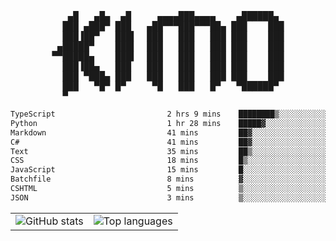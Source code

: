 <div align="center">
<pre>
   ▄█   ▄█▄  ▄█     ▄▄▄▄███▄▄▄▄    ▄██████▄ 
  ███ ▄███▀ ███   ▄██▀▀▀███▀▀▀██▄ ███    ███
  ███▐██▀   ███▌  ███   ███   ███ ███    ███
 ▄█████▀    ███▌  ███   ███   ███ ███    ███
▀▀█████▄    ███▌  ███   ███   ███ ███    ███
  ███▐██▄   ███   ███   ███   ███ ███    ███
  ███ ▀███▄ ███   ███   ███   ███ ███    ███
  ███   ▀█▀ █▀     ▀█   ███   █▀   ▀██████▀ 
  ▀                                         
</pre>
  

<!--START_SECTION:waka-->

```txt
TypeScript                         2 hrs 9 mins    ████████▒░░░░░░░░░░░░░░░░   32.73 %
Python                             1 hr 28 mins    █████▓░░░░░░░░░░░░░░░░░░░   22.48 %
Markdown                           41 mins         ██▓░░░░░░░░░░░░░░░░░░░░░░   10.59 %
C#                                 41 mins         ██▓░░░░░░░░░░░░░░░░░░░░░░   10.55 %
Text                               35 mins         ██▒░░░░░░░░░░░░░░░░░░░░░░   09.12 %
CSS                                18 mins         █▒░░░░░░░░░░░░░░░░░░░░░░░   04.79 %
JavaScript                         15 mins         █░░░░░░░░░░░░░░░░░░░░░░░░   03.96 %
Batchfile                          8 mins          ▓░░░░░░░░░░░░░░░░░░░░░░░░   02.13 %
CSHTML                             5 mins          ▒░░░░░░░░░░░░░░░░░░░░░░░░   01.43 %
JSON                               3 mins          ▒░░░░░░░░░░░░░░░░░░░░░░░░   01.00 %
```

<!--END_SECTION:waka-->

<table align="center">
  <tr>
    <td valign="top">
      <img alt="GitHub stats"
           src="https://github-readme-stats.vercel.app/api?username=kim0chi&show_icons=true&hide_title=true&rank_icon=percentile&line_height=28&hide_border=true&theme=dark" />
    </td>
    <td valign="top">
      <img alt="Top languages"
           src="https://github-readme-stats.vercel.app/api/top-langs/?username=kim0chi&layout=compact&card_width=420&langs_count=8&hide_border=true&theme=dark" />
    </td>
  </tr>
</table>


